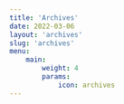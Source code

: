 ```yaml
---
title: 'Archives'
date: 2022-03-06
layout: 'archives'
slug: 'archives'
menu:
    main:
        weight: 4
        params:
            icon: archives
---
```

